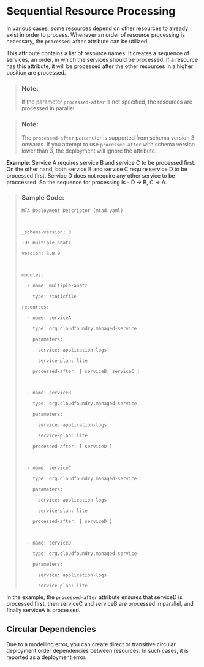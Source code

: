 <!-- loiob93db81b7df441d985896ac9eed65142 -->

# Sequential Resource Processing

In various cases, some resources depend on other resources to already exist in order to process. Whenever an order of resource processing is necessary, the `processed-after` attribute can be utilized.

This attribute contains a list of resource names. It creates a sequence of services, an order, in which the services should be processed. If a resource has this attribute, it will be processed after the other resources in a higher position are processed.

> ### Note:  
> If the parameter `processed-after` is not specified, the resources are processed in parallel.

> ### Note:  
> The `processed-after` parameter is supported from schema version 3 onwards. If you attempt to use `processed-after` with schema version lower than 3, the deployment will ignore the attribute.

**Example**: Service A requires service B and service C to be processed first. On the other hand, both service B and service C require service D to be processed first. Service D does not require any other service to be proccessed. So the sequence for processing is - D → B, C → A.

> ### Sample Code:  
> ```
> MTA Deployment Descriptor (mtad.yaml) 
> 
>  
> 
> _schema-version: 3 
> 
> ID: multiple-anatz 
> 
> version: 3.0.0 
> 
>  
> 
> modules: 
> 
>   - name: multiple-anatz 
> 
>     type: staticfile 
> 
> resources: 
> 
>   - name: serviceA 
> 
>     type: org.cloudfoundry.managed-service 
> 
>     parameters: 
> 
>       service: application-logs 
> 
>       service-plan: lite 
> 
>     processed-after: [ serviceB, serviceC ] 
> 
>  
> 
>   - name: serviceB 
> 
>     type: org.cloudfoundry.managed-service 
> 
>     parameters: 
> 
>       service: application-logs 
> 
>       service-plan: lite 
> 
>     processed-after: [ serviceD ] 
> 
>  
> 
>   - name: serviceC 
> 
>     type: org.cloudfoundry.managed-service 
> 
>     parameters: 
> 
>       service: application-logs 
> 
>       service-plan: lite 
> 
>     processed-after: [ serviceD ]         
> 
>  
> 
>   - name: serviceD 
> 
>     type: org.cloudfoundry.managed-service 
> 
>     parameters: 
> 
>       service: application-logs    
> 
>       service-plan: lite 
> ```

In the example, the `processed-after` attribute ensures that serviceD is processed first, then serviceC and serviceB are processed in parallel, and finally serviceA is processed.



<a name="loiob93db81b7df441d985896ac9eed65142__section_rfr_vb2_hsb"/>

## Circular Dependencies

Due to a modelling error, you can create direct or transitive circular deployment order dependencies between resources. In such cases, it is reported as a deployment error.

